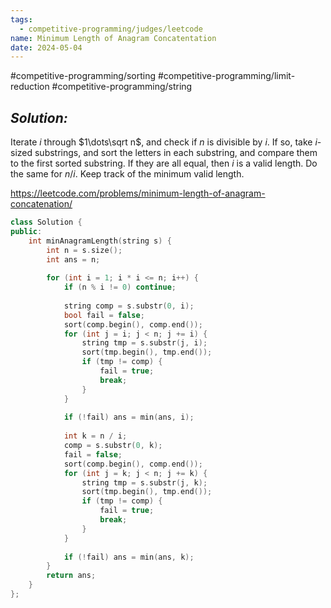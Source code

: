 ```yaml
---
tags:
  - competitive-programming/judges/leetcode
name: Minimum Length of Anagram Concatentation
date: 2024-05-04
---
```

#competitive-programming/sorting #competitive-programming/limit-reduction #competitive-programming/string 
## _Solution:_
Iterate $i$ through $1\dots\sqrt n$, and check if $n$ is divisible by $i$. If so, take $i$-sized substrings, and sort the letters in each substring, and compare them to the first sorted substring. If they are all equal, then $i$ is a valid length. Do the same for $n/i$. Keep track of the minimum valid length.

https://leetcode.com/problems/minimum-length-of-anagram-concatenation/
```cpp
class Solution {
public:
    int minAnagramLength(string s) {
        int n = s.size();
        int ans = n;
        
        for (int i = 1; i * i <= n; i++) {
            if (n % i != 0) continue;
            
            string comp = s.substr(0, i);
            bool fail = false;
            sort(comp.begin(), comp.end());
            for (int j = i; j < n; j += i) {
                string tmp = s.substr(j, i);
                sort(tmp.begin(), tmp.end());
                if (tmp != comp) {
                    fail = true;
                    break;
                }
            }
            
            if (!fail) ans = min(ans, i);
            
            int k = n / i;
            comp = s.substr(0, k);
            fail = false;
            sort(comp.begin(), comp.end());
            for (int j = k; j < n; j += k) {
                string tmp = s.substr(j, k);
                sort(tmp.begin(), tmp.end());
                if (tmp != comp) {
                    fail = true;
                    break;
                }
            }
            
            if (!fail) ans = min(ans, k);
        }
        return ans;
    }
};
```
